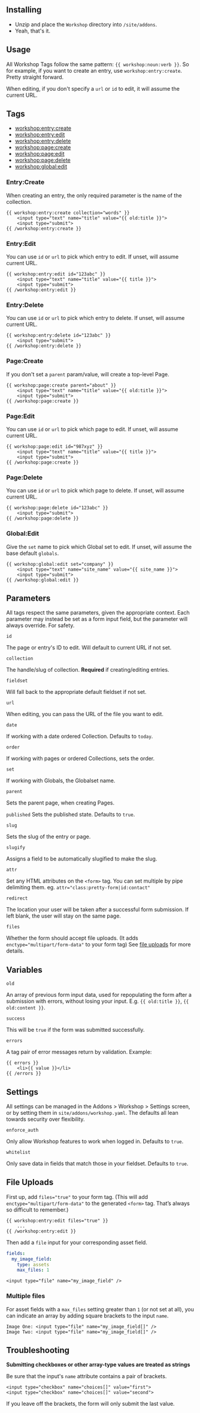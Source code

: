 ## Installing

- Unzip and place the `Workshop` directory into `/site/addons`.
- Yeah, that's it.

## Usage

All Workshop Tags follow the same pattern: `{{ workshop:noun:verb }}`.
So for example, if you want to create an entry, use `workshop:entry:create`.
Pretty straight forward.

When editing, if you don't specify a `url` or `id` to edit, it will assume the current URL.

## Tags

- [workshop:entry:create](#entrycreate)
- [workshop:entry:edit](#entryedit)
- [workshop:entry:delete](#entrydelete)
- [workshop:page:create](#pagecreate)
- [workshop:page:edit](#pageedit)
- [workshop:page:delete](#pagedelete)
- [workshop:global:edit](#pageedit)

### Entry:Create

When creating an entry, the only required parameter is the name of the collection.

```
{{ workshop:entry:create collection="words" }}
    <input type="text" name="title" value="{{ old:title }}">
    <input type="submit">
{{ /workshop:entry:create }}
```

### Entry:Edit

You can use `id` or `url` to pick which entry to edit. If unset, will assume current URL.
```
{{ workshop:entry:edit id="123abc" }}
    <input type="text" name="title" value="{{ title }}">
    <input type="submit">
{{ /workshop:entry:edit }}
```

### Entry:Delete

You can use `id` or `url` to pick which entry to delete. If unset, will assume current URL.
```
{{ workshop:entry:delete id="123abc" }}
    <input type="submit">
{{ /workshop:entry:delete }}
```

### Page:Create

If you don't set a `parent` param/value, will create a top-level Page.
```
{{ workshop:page:create parent="about" }}
    <input type="text" name="title" value="{{ old:title }}">
    <input type="submit">
{{ /workshop:page:create }}
```

### Page:Edit
You can use `id` or `url` to pick which page to edit. If unset, will assume current URL.
```
{{ workshop:page:edit id="987xyz" }}
    <input type="text" name="title" value="{{ title }}">
    <input type="submit">
{{ /workshop:page:create }}
```

### Page:Delete

You can use `id` or `url` to pick which page to delete. If unset, will assume current URL.
```
{{ workshop:page:delete id="123abc" }}
    <input type="submit">
{{ /workshop:page:delete }}
```

### Global:Edit

Give the `set` name to pick which Global set to edit. If unset, will assume the base default `globals`.
```
{{ workshop:global:edit set="company" }}
    <input type="text" name="site_name" value="{{ site_name }}">
    <input type="submit">
{{ /workshop:global:edit }}
```

## Parameters

All tags respect the same parameters, given the appropriate context.
Each parameter may instead be set as a form input field, but
the parameter will always override. For safety.

`id`

The page or entry's ID to edit. Will default to current URL if not set.

`collection`

The handle/slug of collection. **Required** if creating/editing entries.

`fieldset`

Will fall back to the appropriate default fieldset if not set.

`url`

When editing, you can pass the URL of the file you want to edit.

`date`

If working with a date ordered Collection. Defaults to `today`.

`order`

If working with pages or ordered Collections, sets the order.

`set`

If working with Globals, the Globalset name.

`parent`

Sets the parent page, when creating Pages.

`published`
Sets the published state. Defaults to `true`.

`slug`

Sets the slug of the entry or page.

`slugify`

Assigns a field to be automatically slugified to make the slug.

`attr`

Set any HTML attributes on the `<form>` tag. You can set multiple by pipe delimiting them. eg.  `attr="class:pretty-form|id:contact"`

`redirect`

The location your user will be taken after a successful form submission. If left blank, the user will stay on the same page.

`files`

Whether the form should accept file uploads. (It adds `enctype="multipart/form-data"` to your form tag) See [file uploads](#file-uploads) for more details.

## Variables

`old`

An array of previous form input data, used for repopulating the form after a submission with errors, without losing your input. E.g. `{{ old:title }}`, `{{ old:content }}`.

`success`

This will be `true` if the form was submitted successfully.

`errors`

A tag pair of error messages return by validation. Example:
```
{{ errors }}
    <li>{{ value }}</li>
{{ /errors }}
```

## Settings

All settings can be managed in the Addons > Workshop > Settings screen, or by setting them in `site/addons/workshop.yaml`. The defaults all lean towards security over flexibility.

`enforce_auth`

Only allow Workshop features to work when logged in. Defaults to `true`.

`whitelist`

Only save data in fields that match those in your fieldset. Defaults to `true`.

## File Uploads

First up, add `files="true"` to your form tag. (This will add `enctype="multipart/form-data"` to the generated `<form>` tag. That’s always so difficult to remember.)

```
{{ workshop:entry:edit files="true" }}
    ...
{{ /workshop:entry:edit }}
```

Then add a `file` input for your corresponding asset field.

``` yaml
fields:
  my_image_field:
    type: assets
    max_files: 1
```

```
<input type="file" name="my_image_field" />
```

### Multiple files

For asset fields with a `max_files` setting greater than `1` (or not set at all), you can indicate an array by adding square brackets to the input `name`.

```
Image One: <input type="file" name="my_image_field[]" />
Image Two: <input type="file" name="my_image_field[]" />
```

## Troubleshooting

**Submitting checkboxes or other array-type values are treated as strings**

Be sure that the input's `name` attribute contains a pair of brackets.

```
<input type="checkbox" name="choices[]" value="first">
<input type="checkbox" name="choices[]" value="second">
```

If you leave off the brackets, the form will only submit the last value.
